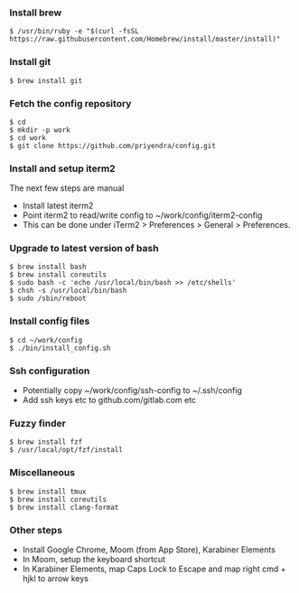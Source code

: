 ### Install brew
```
$ /usr/bin/ruby -e "$(curl -fsSL https://raw.githubusercontent.com/Homebrew/install/master/install)"
```

### Install git
```
$ brew install git
```

### Fetch the config repository
```
$ cd
$ mkdir -p work
$ cd work
$ git clone https://github.com/priyendra/config.git
```

### Install and setup iterm2
The next few steps are manual
- Install latest iterm2
- Point iterm2 to read/write config to ~/work/config/iterm2-config
- This can be done under iTerm2 > Preferences > General > Preferences.

### Upgrade to latest version of bash
```
$ brew install bash
$ brew install coreutils
$ sudo bash -c 'echo /usr/local/bin/bash >> /etc/shells'
$ chsh -s /usr/local/bin/bash
$ sudo /sbin/reboot
```

### Install config files
```
$ cd ~/work/config
$ ./bin/install_config.sh
```

### Ssh configuration
- Potentially copy ~/work/config/ssh-config to ~/.ssh/config
- Add ssh keys etc to github.com/gitlab.com etc

### Fuzzy finder
```
$ brew install fzf
$ /usr/local/opt/fzf/install
```

### Miscellaneous 

```
$ brew install tmux
$ brew install coreutils
$ brew install clang-format
```

### Other steps
- Install Google Chrome, Moom (from App Store), Karabiner Elements
- In Moom, setup the keyboard shortcut
- In Karabiner Elements, map Caps Lock to Escape and map right cmd + hjkl
  to arrow keys
